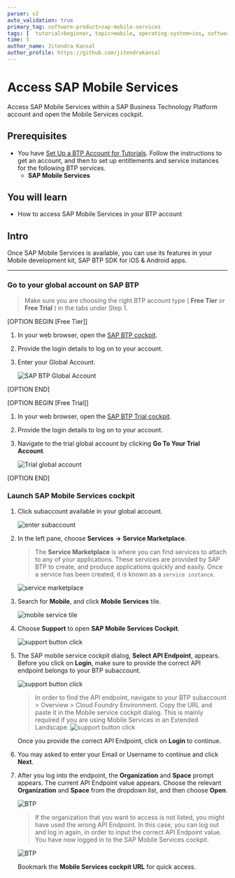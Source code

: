 ```yaml
---
parser: v2
auto_validation: true
primary_tag: software-product>sap-mobile-services
tags: [  tutorial>beginner, topic>mobile, operating-system>ios, software-product>sap-business-technology-platform, software-product>sap-mobile-services, software-product>sap-btp-sdk-for-ios, software-product>sap-btp-sdk-for-android, software-product>sap-mobile-cards, software-product>mobile-development-kit-client]
time: 5
author_name: Jitendra Kansal
author_profile: https://github.com/jitendrakansal
---
```

# Access SAP Mobile Services
<!-- description --> Access SAP Mobile Services within a SAP Business Technology Platform account and open the Mobile Services cockpit.

## Prerequisites  
- You have [Set Up a BTP Account for Tutorials](group.btp-setup). Follow the instructions to get an account, and then to set up entitlements and service instances for the following BTP services.
    - **SAP Mobile Services**

## You will learn
  - How to access SAP Mobile Services in your BTP account

## Intro
Once SAP Mobile Services is available, you can use its features in your Mobile development kit, SAP BTP SDK for iOS & Android apps.

---

### Go to your global account on SAP BTP


> Make sure you are choosing the right BTP account type ( **Free Tier** or **Free Trial** ) in the tabs under Step 1.


[OPTION BEGIN [Free Tier]]

1. In your web browser, open the [SAP BTP cockpit](https://account.hana.ondemand.com/cockpit).

2. Provide the login details to log on to your account.

3. Enter your Global Account.

    ![SAP BTP Global Account](img-1.1.png)

[OPTION END]

[OPTION BEGIN [Free Trial]]

1. In your web browser, open the [SAP BTP Trial cockpit](https://account.hanatrial.ondemand.com/cockpit).

2. Provide the login details to log on to your account.

3. Navigate to the trial global account by clicking **Go To Your Trial Account**.

    ![Trial global account](img-1.2.png)

[OPTION END]


### Launch SAP Mobile Services cockpit


1. Click subaccount available in your global account.

    ![enter subaccount](img-2.1.png)

2. In the left pane, choose **Services** **&rarr;** **Service Marketplace**.

    >The **Service Marketplace** is where you can find services to attach to any of your applications. These services are provided by SAP BTP to create, and produce applications quickly and easily. Once a service has been created, it is known as a `service instance`.

    ![service marketplace](img-2.2.png)

3. Search for **Mobile**, and click **Mobile Services** tile.  

    ![mobile service tile](img-2.3.png)

4. Choose **Support** to open **SAP Mobile Services Cockpit**.

    ![support button click](img-2.4.png)

5. The SAP mobile service cockpit dialog, **Select API Endpoint**, appears. Before you click on **Login**, make sure to provide the correct API endpoint belongs to your BTP subaccount. 

    ![support button click](img-2.4.1.png)

    >In order to find the API endpoint, navigate to your BTP subaccount > Overview > Cloud Foundry Environment. Copy the URL and paste it in the Mobile service cockpit dialog. This is mainly required if you are using Mobile Services in an Extended Landscape. 
    >![support button click](img-2.4.2.png)

    Once you provide the correct API Endpoint, click on **Login** to continue.


6. You may asked to enter your Email or Username to continue and click **Next**.

6. After you log into the endpoint, the **Organization** and **Space** prompt appears. The current API Endpoint value appears. Choose the relevant **Organization** and **Space** from the dropdown list, and then choose **Open**.

    ![BTP](img-2.5.png)

    >If the organization that you want to access is not listed, you might have used the wrong API Endpoint. In this case, you can log out and log in again, in order to input the correct API Endpoint value.
    You have now logged in to the SAP Mobile Services cockpit.

    ![BTP](img-2.6.png)

    Bookmark the **Mobile Services cockpit URL** for quick access.


